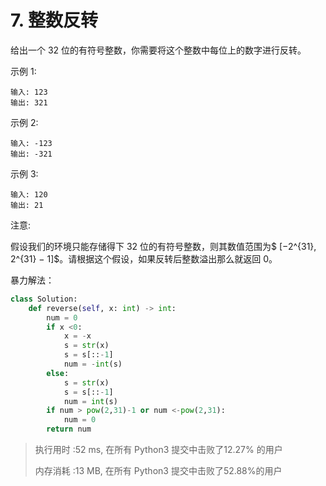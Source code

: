 # 7. 整数反转

给出一个 32 位的有符号整数，你需要将这个整数中每位上的数字进行反转。

示例 1:

```
输入: 123
输出: 321
```

 示例 2:

```
输入: -123
输出: -321
```

示例 3:

```
输入: 120
输出: 21
```

注意:

假设我们的环境只能存储得下 32 位的有符号整数，则其数值范围为$ [−2^{31},  2^{31} − 1]$。请根据这个假设，如果反转后整数溢出那么就返回 0。

暴力解法：

```python
class Solution:
    def reverse(self, x: int) -> int:
        num = 0
        if x <0:
            x = -x
            s = str(x)
            s = s[::-1]
            num = -int(s)
        else:
            s = str(x)
            s = s[::-1]
            num = int(s)
        if num > pow(2,31)-1 or num <-pow(2,31):
            num = 0
        return num
```

> 执行用时 :52 ms, 在所有 Python3 提交中击败了12.27% 的用户
>
> 内存消耗 :13 MB, 在所有 Python3 提交中击败了52.88%的用户
